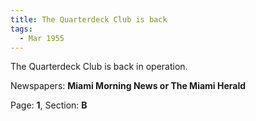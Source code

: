 ```yaml
---  
title: The Quarterdeck Club is back  
tags:  
  - Mar 1955  
---  
```

  
The Quarterdeck Club is back in operation.  
  
Newspapers: **Miami Morning News or The Miami Herald**  
  
Page: **1**, Section: **B** 
